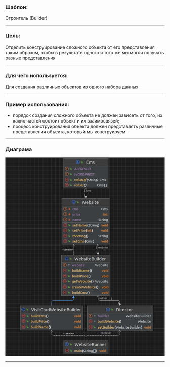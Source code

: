 ### Шаблон:

Строитель (Builder)

----------------------------------------------------------------------------------------------------------------------
### Цель:

Отделить конструирование сложного объекта от его представления таким образом, чтобы в результате
одного и того же мы могли получать разные представления

----------------------------------------------------------------------------------------------------------------------
### Для чего используется:

Для создания различных объектов из одного набора данных

----------------------------------------------------------------------------------------------------------------------
### Пример использования:

- порядок создания сложного объекта не должен зависеть от того, из каких частей состоит объект 
и их взаимосвязей;
- процесс конструирования объекта должен представлять различные представления объекта, который
мы конструируем.

----------------------------------------------------------------------------------------------------------------------
### Диаграма

![diagram.png](diagram.png)

----------------------------------------------------------------------------------------------------------------------
